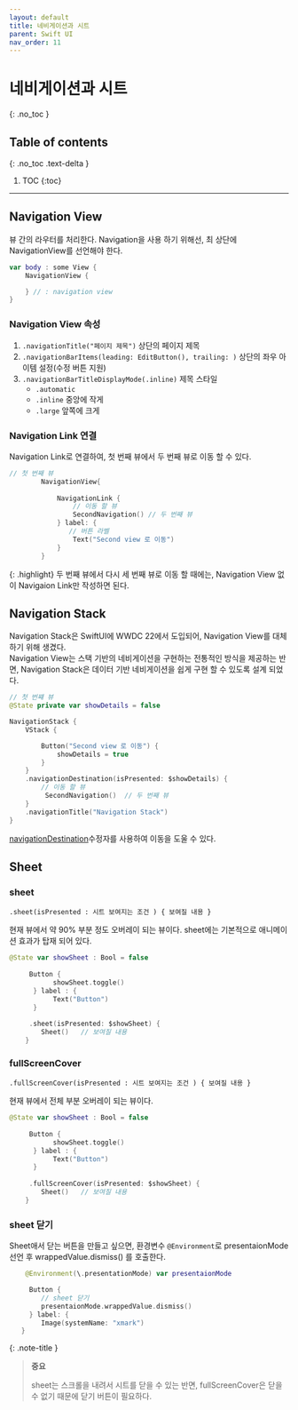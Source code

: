 ```yaml
---
layout: default
title: 네비게이션과 시트 
parent: Swift UI
nav_order: 11
---
```



# 네비게이션과 시트 
{: .no_toc }


## Table of contents
{: .no_toc .text-delta }

1. TOC
{:toc}

---


## Navigation View 

뷰 간의 라우터를 처리한다. Navigation을 사용 하기 위해선, 최 상단에 NavigationView를 선언해야 한다. 

```swift
var body : some View {
    NavigationView {

    } // : navigation view 
}
```

### Navigation View 속성 

1. `.navigationTitle("페이지 제목")`  상단의 페이지 제목 
1. `.navigationBarItems(leading: EditButton(), trailing: )` 상단의 좌우 아이템 설정(수정 버튼 지원)
1. `.navigationBarTitleDisplayMode(.inline)`  제목 스타일 
    -  `.automatic` 
    -  `.inline` 중앙에 작게 
    -  `.large` 앞쪽에 크게

### Navigation Link 연결 

Navigation Link로 연결하여, 첫 번째 뷰에서 두 번째 뷰로 이동 할 수 있다. 

```swift
// 첫 번째 뷰 
        NavigationView{
            
            NavigationLink {
                // 이동 할 뷰
                SecondNavigation() // 두 번째 뷰 
            } label: {
               // 버튼 라벨
                Text("Second view 로 이동")
            } 
        }
```

{: .highlight}
두 번째 뷰에서 다시 세 번째 뷰로 이동 할 때에는, Navigation View 없이 Navigaion Link만 작성하면 된다. 


## Navigation Stack

Navigation Stack은 SwiftUI에 WWDC 22에서 도입되어, Navigation View를 대체 하기 위해 생겼다. <br/>
Navigation View는 스택 기반의 네비게이션을 구현하는 전통적인 방식을 제공하는 반면, Navigation Stack은 데이터 기반 네비게이션을 쉽게 구현 할 수 있도록 설계 되었다. 

```swift
// 첫 번쨰 뷰 
@State private var showDetails = false

NavigationStack {
    VStack {

        Button("Second view 로 이동") {
            showDetails = true
        }
    }
    .navigationDestination(isPresented: $showDetails) {
        // 이동 할 뷰 
         SecondNavigation()  // 두 번째 뷰 
    }
    .navigationTitle("Navigation Stack")
}
```

[navigationDestination](https://developer.apple.com/documentation/swiftui/view/navigationdestination(ispresented:destination:))수정자를 사용하여 이동을 도울 수 있다. 


## Sheet 

### sheet 

 `.sheet(isPresented : 시트 보여지는 조건 ) { 보여질 내용 }`

현재 뷰에서 약 90% 부분 정도 오버레이 되는 뷰이다. sheet에는 기본적으로 애니메이션 효과가 탑재 되어 있다. 


```swift
@State var showSheet : Bool = false
              
     Button {
           showSheet.toggle()
      } label : {
           Text("Button")
      }
   
     .sheet(isPresented: $showSheet) {
        Sheet()   // 보여질 내용 
    }
```


### fullScreenCover

 `.fullScreenCover(isPresented : 시트 보여지는 조건 ) { 보여질 내용 }`
 
 현재 뷰에서 전체 부분 오버레이 되는 뷰이다.

```swift
@State var showSheet : Bool = false
              
     Button {
           showSheet.toggle()
      } label : {
           Text("Button")
      }
   
     .fullScreenCover(isPresented: $showSheet) {
        Sheet()   // 보여질 내용 
    }
```


### sheet 닫기 

Sheet애서 닫는 버튼을 만들고 싶으면, 환경변수 `@Environment`로 presentaionMode 선언 후 wrappedValue.dismiss() 를 호출한다. 

```swift
    @Environment(\.presentationMode) var presentaionMode

     Button {
        // sheet 닫기
        presentaionMode.wrappedValue.dismiss()
     } label: {
        Image(systemName: "xmark")
   }
```



{: .note-title }
> **중요**
>
> sheet는 스크롤을 내려서 시트를 닫을 수 있는 반면, fullScreenCover은 닫을 수 없기 때문에 닫기 버튼이 필요하다. 

